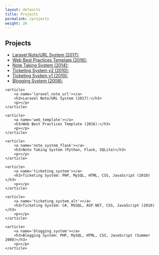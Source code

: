 ```yaml
---
layout: defaults
title: Projects
permalink: /projects
weight: 26
---
```


<section class='content'>
<h2>Projects</h2>
    <article>
        <ul>
            <li><a href='#laravel_note_url'>Laravel Note/URL System (2017):</a></li>
            <li><a href='#web_template'>Web Best Practices Template (2016):</a></li>
            <li><a href='#note_system_flask'>Note Taking System (2014):</a></li>
            <li><a href='#ticketing_system_alt'>Ticketing System v2 (2010):</a></li>
            <li><a href='#ticketing_system'>Ticketing System v1 (2010):</a></li>
            <li><a href='blogging_system'>Blogging System (2008):</a></li>
        </ul>
    </article>

    <article>
        <a name='laravel_note_url'></a>
        <h3>Laravel Note/URL System (2017):</h3>
        <p></p>
    </article>

    <article>
        <a name='web_template'></a>
        <h3>Web Best Practices Template (2016):</h3>
        <p></p>
    </article>

    <article>
        <a name='note_system_flask'></a>
        <h3>Note Taking System (Python, Flask, SQLite)</h3>
        <p></p>
    </article>

    <article>
        <a name='ticketing_system'></a>
        <h3>Ticketing System: PHP, MySQL, HTML, CSS, JavaScript (2010)</h3>
        <p></p>
    </article>

    <article>
        <a name='ticketing_system_alt'></a>
        <h3>Ticketing System: C#, MSSQL, ASP.NET, CSS, JavaScript (2010)</h3>
        <p></p>
    </article>

    <article>
        <a name='blogging_system'></a>
        <h3>Blogging System: PHP, MySQL, HTML, CSS, JavaScript (Summer 2008)</h3>
        <p></p>
    </article>

</section>